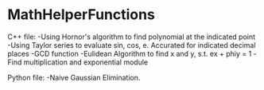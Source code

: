 # MathHelperFunctions
  C++ file:
    -Using Hornor's algorithm to find polynomial at the indicated point
    -Using Taylor series to evaluate sin, cos, e. Accurated for indicated decimal places
    -GCD function
    -Eulidean Algorithm to find x and y, s.t. ex + phiy = 1
    -Find multiplication and exponential module
    
  Python file:
    -Naive Gaussian Elimination.
